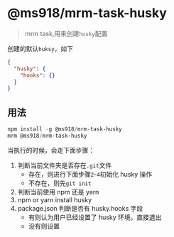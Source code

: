 # @ms918/mrm-task-husky

> mrm task,用来创建`husky`配置

创建的默认`huksy`，如下

```json
{
  "husky": {
    "hooks": {}
  }
}
```

## 用法

```powershell
npm install -g @ms918/mrm-task-husky
mrm @ms918/mrm-task-husky
```

当执行的时候，会走下面步骤：

1. 判断当前文件夹是否存在`.git`文件
   - 存在，则进行下面步骤`2`-`4`初始化 husky 操作
   - 不存在，则先`git init`
2. 判断当前使用 npm 还是 yarn
3. npm or yarn install husky
4. package.json 判断是否有 husky.hooks 字段
   - 有则认为用户已经设置了 husky 环境，直接退出
   - 没有则设置
